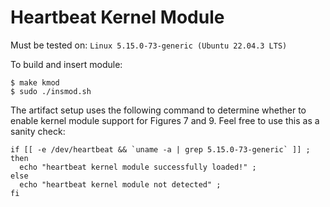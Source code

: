 # Heartbeat Kernel Module

Must be tested on: `Linux 5.15.0-73-generic (Ubuntu 22.04.3 LTS)`

To build and insert module:

```
$ make kmod
$ sudo ./insmod.sh
```

The artifact setup uses the following command to determine whether to enable kernel module support for Figures 7 and 9. Feel free to use this as a sanity check:

```
if [[ -e /dev/heartbeat && `uname -a | grep 5.15.0-73-generic` ]] ; then
  echo "heartbeat kernel module successfully loaded!" ;
else
  echo "heartbeat kernel module not detected" ;
fi
```

